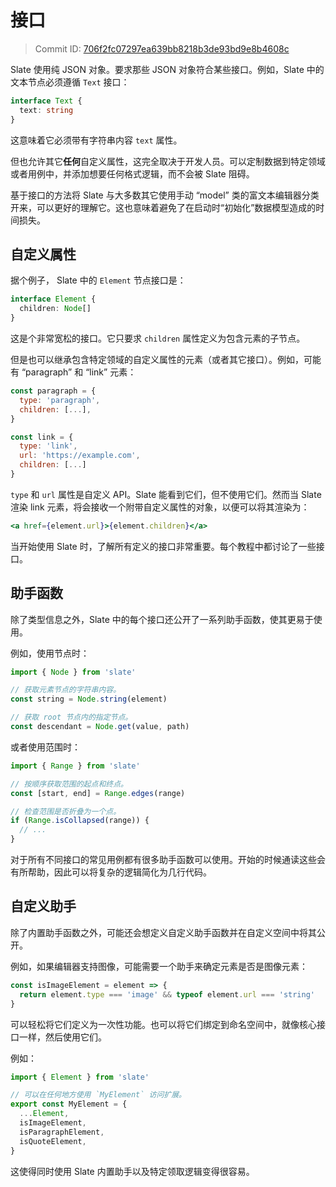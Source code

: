 # 接口

> Commit ID: [706f2fc07297ea639bb8218b3de93bd9e8b4608c](https://github.com/ianstormtaylor/slate/blob/main/docs/concepts/01-interfaces.md)

Slate 使用纯 JSON 对象。要求那些 JSON 对象符合某些接口。例如，Slate 中的文本节点必须遵循 `Text` 接口：

```typescript
interface Text {
  text: string
}
```

这意味着它必须带有字符串内容 `text` 属性。

但也允许其它**任何**自定义属性，这完全取决于开发人员。可以定制数据到特定领域或者用例中，并添加想要任何格式逻辑，而不会被 Slate 阻碍。

基于接口的方法将 Slate 与大多数其它使用手动 “model” 类的富文本编辑器分类开来，可以更好的理解它。这也意味着避免了在启动时“初始化”数据模型造成的时间损失。

## 自定义属性

据个例子， Slate 中的 `Element` 节点接口是：

```typescript
interface Element {
  children: Node[]
}
```

这是个非常宽松的接口。它只要求 `children` 属性定义为包含元素的子节点。

但是也可以继承包含特定领域的自定义属性的元素（或者其它接口）。例如，可能有 “paragraph” 和 “link” 元素：

```javascript
const paragraph = {
  type: 'paragraph',
  children: [...],
}

const link = {
  type: 'link',
  url: 'https://example.com',
  children: [...]
}
```

`type` 和 `url` 属性是自定义 API。Slate 能看到它们，但不使用它们。然而当 Slate 渲染 link 元素，将会接收一个附带自定义属性的对象，以便可以将其渲染为：

```jsx
<a href={element.url}>{element.children}</a>
```

当开始使用 Slate 时，了解所有定义的接口非常重要。每个教程中都讨论了一些接口。

## 助手函数

除了类型信息之外，Slate 中的每个接口还公开了一系列助手函数，使其更易于使用。

例如，使用节点时：

```javascript
import { Node } from 'slate'

// 获取元素节点的字符串内容。
const string = Node.string(element)

// 获取 root 节点内的指定节点。
const descendant = Node.get(value, path)
```

或者使用范围时：

```javascript
import { Range } from 'slate'

// 按顺序获取范围的起点和终点。
const [start, end] = Range.edges(range)

// 检查范围是否折叠为一个点。
if (Range.isCollapsed(range)) {
  // ...
}
```

对于所有不同接口的常见用例都有很多助手函数可以使用。开始的时候通读这些会有所帮助，因此可以将复杂的逻辑简化为几行代码。

## 自定义助手

除了内置助手函数之外，可能还会想定义自定义助手函数并在自定义空间中将其公开。

例如，如果编辑器支持图像，可能需要一个助手来确定元素是否是图像元素：

```javascript
const isImageElement = element => {
  return element.type === 'image' && typeof element.url === 'string'
}
```

可以轻松将它们定义为一次性功能。也可以将它们绑定到命名空间中，就像核心接口一样，然后使用它们。

例如：

```javascript
import { Element } from 'slate'

// 可以在任何地方使用 `MyElement` 访问扩展。
export const MyElement = {
  ...Element,
  isImageElement,
  isParagraphElement,
  isQuoteElement,
}
```

这使得同时使用 Slate 内置助手以及特定领取逻辑变得很容易。
